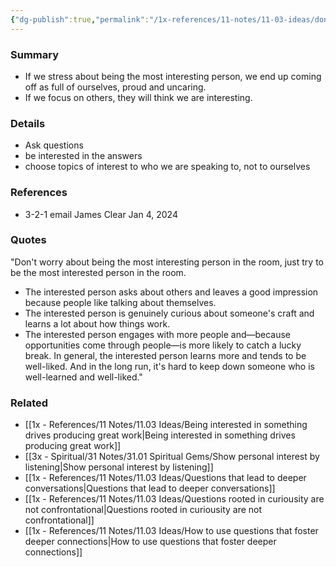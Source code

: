 ```yaml
---
{"dg-publish":true,"permalink":"/1x-references/11-notes/11-03-ideas/dont-worry-about-being-the-most-interesting-person-in-the-room-be-the-most-interested-person/","title":"Dont worry about being the most interesting person in the room, be the most interested person.","dgShowBacklinks":false}
---
```



### Summary
- If we stress about being the most interesting person, we end up coming off as full of ourselves, proud and uncaring.
- If we focus on others, they will think we are interesting.

### Details
- Ask questions
- be interested in the answers
- choose topics of interest to who we are speaking to, not to ourselves

### References
- 3-2-1 email James Clear Jan 4, 2024

### Quotes
"Don't worry about being the most interesting person in the room, just try to be the most interested person in the room.
- The interested person asks about others and leaves a good impression because people like talking about themselves.
- The interested person is genuinely curious about someone's craft and learns a lot about how things work.
- The interested person engages with more people and—because opportunities come through people—is more likely to catch a lucky break.
In general, the interested person learns more and tends to be well-liked. And in the long run, it's hard to keep down someone who is well-learned and well-liked."

### Related
- [[1x - References/11 Notes/11.03 Ideas/Being interested in something drives producing great work\|Being interested in something drives producing great work]]
- [[3x - Spiritual/31 Notes/31.01 Spiritual Gems/Show personal interest by listening\|Show personal interest by listening]]
- [[1x - References/11 Notes/11.03 Ideas/Questions that lead to deeper conversations\|Questions that lead to deeper conversations]]
- [[1x - References/11 Notes/11.03 Ideas/Questions rooted in curiousity are not confrontational\|Questions rooted in curiousity are not confrontational]]
- [[1x - References/11 Notes/11.03 Ideas/How to use questions that foster deeper connections\|How to use questions that foster deeper connections]]